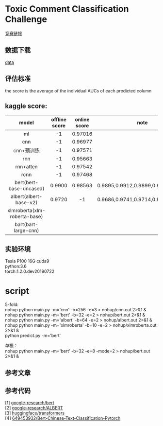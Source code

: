 # Toxic Comment Classification Challenge
[竞赛链接](https://www.kaggle.com/c/jigsaw-toxic-comment-classification-challenge)
## 数据下载
[data](https://www.kaggle.com/c/jigsaw-toxic-comment-classification-challenge/data)
## 评估标准
the score is the average of the individual AUCs of each predicted column
## kaggle score:
|model|offline score|online score|note|
|:---:|:---:|:---:|:---:|
|ml|-1|0.97016|
|cnn|-1|0.96977|
|cnn+预训练|-1|0.97571|
|rnn|-1|0.95663|
|rnn+atten|-1|0.97542|
|rcnn|-1|0.97468|
|bert(bert-base-uncased)|0.9900|0.98563|0.9895,0.9912,0.9899,0.9888,0.9908|
|albert(albert-base-v2)|0.9720|-1|0.9686,0.9741,0.9714,0.9730,0.9727|
|xlmroberta(xlm-roberta-base)||||
|bart(bart-large-cnn)||||

## 实验环境
Tesla P100
16G
cuda9  
python:3.6  
torch:1.2.0.dev20190722

# script
5-fold:  
nohup python main.py -m='cnn' -b=256 -e=3 > nohup/cnn.out 2>&1 &  
nohup python main.py -m='bert' -b=32 -e=2 > nohup/bert.out 2>&1 &  
nohup python main.py -m='albert' -b=64 -e=2 > nohup/albert.out 2>&1 &  
nohup python main.py -m='xlmroberta' -b=10 -e=2 > nohup/xlmroberta.out 2>&1 &  
python predict.py -m='bert'  

单模：  
nohup python main.py -m='bert' -b=32 -e=8 -mode=2 > nohup/bert.out 2>&1 &


## 参考文章

## 参考代码
[1] [google-research/bert](https://github.com/google-research/bert)  
[2] [google-research/ALBERT](https://github.com/google-research/ALBERT)  
[3] [huggingface/transformers](https://github.com/huggingface/transformers)  
[4] [649453932/Bert-Chinese-Text-Classification-Pytorch](https://github.com/649453932/Bert-Chinese-Text-Classification-Pytorch)  